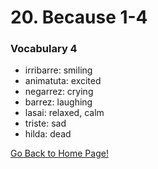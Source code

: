 # 20. Because 1-4

### Vocabulary 4
* irribarre: smiling
* animatuta: excited
* negarrez: crying
* barrez: laughing
* lasai: relaxed, calm
* triste: sad
* hilda: dead

[ Go Back to Home Page!](..)
